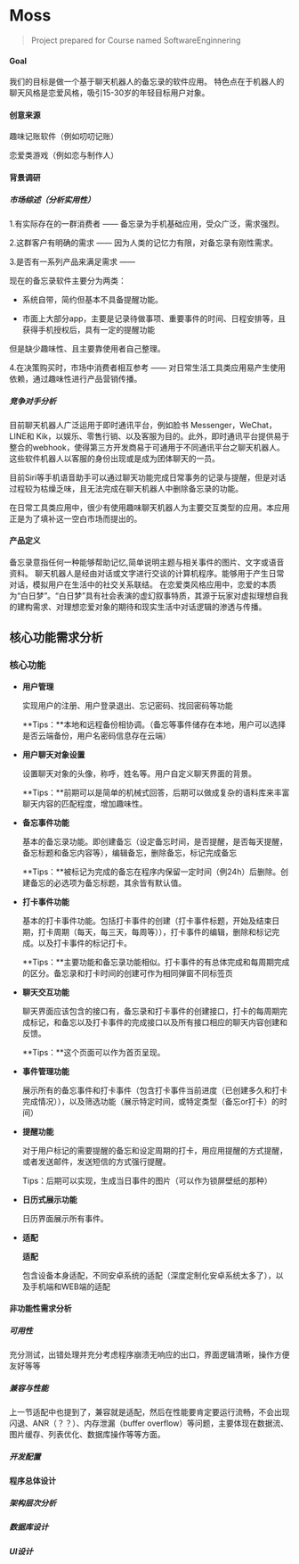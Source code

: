 # Moss
> Project prepared for Course named SoftwareEnginnering

#### Goal

我们的目标是做一个基于聊天机器人的备忘录的软件应用。
特色点在于机器人的聊天风格是恋爱风格，吸引15-30岁的年轻目标用户对象。

#### 创意来源
趣味记账软件（例如叨叨记账）

恋爱类游戏（例如恋与制作人）


#### 背景调研

##### 市场综述（分析实用性）
1.有实际存在的一群消费者 —— 备忘录为手机基础应用，受众广泛，需求强烈。

2.这群客户有明确的需求 —— 因为人类的记忆力有限，对备忘录有刚性需求。

3.是否有一系列产品来满足需求 —— 

现在的备忘录软件主要分为两类：

* 系统自带，简约但基本不具备提醒功能。

* 市面上大部分app，主要是记录待做事项、重要事件的时间、日程安排等，且获得手机授权后，具有一定的提醒功能

但是缺少趣味性、且主要靠使用者自己整理。

4.在决策购买时，市场中消费者相互参考 —— 对日常生活工具类应用易产生使用依赖，通过趣味性进行产品营销传播。

##### 竞争对手分析

目前聊天机器人广泛运用于即时通讯平台，例如脸书 Messenger，WeChat，LINE和 Kik，以娱乐、零售行销、以及客服为目的。此外，即时通讯平台提供易于整合的webhook，使得第三方开发商易于可通用于不同通讯平台之聊天机器人。这些软件机器人以客服的身份出现或是成为团体聊天的一员。

目前Siri等手机语音助手可以通过聊天功能完成日常事务的记录与提醒，但是对话过程较为枯燥乏味，且无法完成在聊天机器人中删除备忘录的功能。

在日常工具类应用中，很少有使用趣味聊天机器人为主要交互类型的应用。本应用正是为了填补这一空白市场而提出的。

#### 产品定义
备忘录意指任何一种能够帮助记忆,简单说明主题与相关事件的图片、文字或语音资料。
聊天机器人是经由对话或文字进行交谈的计算机程序。能够用于产生日常对话，模拟用户在生活中的社交关系联结。
在恋爱类风格应用中，恋爱的本质为“白日梦”。“白日梦”具有社会表演的虚幻叙事特质，其源于玩家对虚拟理想自我的建构需求、对理想恋爱对象的期待和现实生活中对话逻辑的渗透与传播。

#### 

## 核心功能需求分析

### 核心功能

- **用户管理**

  实现用户的注册、用户登录退出、忘记密码、找回密码等功能

  **Tips：**本地和远程备份相协调。（备忘等事件储存在本地，用户可以选择是否云端备份，用户名密码信息存在云端）

- **用户聊天对象设置**

  设置聊天对象的头像，称呼，姓名等。用户自定义聊天界面的背景。

  **Tips：**前期可以是简单的机械式回答，后期可以做成复杂的语料库来丰富聊天内容的匹配程度，增加趣味性。

- **备忘事件功能**

  基本的备忘录功能。即创建备忘（设定备忘时间，是否提醒，是否每天提醒，备忘标题和备忘内容等），编辑备忘，删除备忘，标记完成备忘

  **Tips：**被标记为完成的备忘在程序内保留一定时间（例24h）后删除。创建备忘的必选项为备忘标题，其余皆有默认值。

- **打卡事件功能**

  基本的打卡事件功能。包括打卡事件的创建（打卡事件标题，开始及结束日期，打卡周期（每天，每三天，每周等）），打卡事件的编辑，删除和标记完成。以及打卡事件的标记打卡。

  **Tips：**主要功能和备忘录功能相似。打卡事件的有总体完成和每周期完成的区分。备忘录和打卡时间的创建可作为相同弹窗不同标签页

- **聊天交互功能**

  聊天界面应该包含的接口有，备忘录和打卡事件的创建接口，打卡的每周期完成标记，和备忘以及打卡事件的完成接口以及所有接口相应的聊天内容创建和反馈。

  **Tips：**这个页面可以作为首页呈现。

- **事件管理功能**

  展示所有的备忘事件和打卡事件（包含打卡事件当前进度（已创建多久和打卡完成情况）），以及筛选功能（展示特定时间，或特定类型（备忘or打卡）的时间）

- **提醒功能**

  对于用户标记的需要提醒的备忘和设定周期的打卡，用应用提醒的方式提醒，或者发送邮件，发送短信的方式强行提醒。

  Tips：后期可以实现，生成当日事件的图片（可以作为锁屏壁纸的那种）

- **日历式展示功能**

  日历界面展示所有事件。

- **适配**

  **适配**

  包含设备本身适配，不同安卓系统的适配（深度定制化安卓系统太多了），以及手机端和WEB端的适配



#### 非功能性需求分析

##### 可用性

充分测试，出错处理并充分考虑程序崩溃无响应的出口，界面逻辑清晰，操作方便友好等等

##### 兼容与性能

上一节适配中也提到了，兼容就是适配，然后在性能要肯定要运行流畅，不会出现闪退、ANR（？？）、内存泄漏（buffer overflow）等问题，主要体现在数据流、图片缓存、列表优化、数据库操作等等方面。

##### 开发配置



#### 程序总体设计

##### 架构层次分析

##### 数据库设计

##### UI设计



